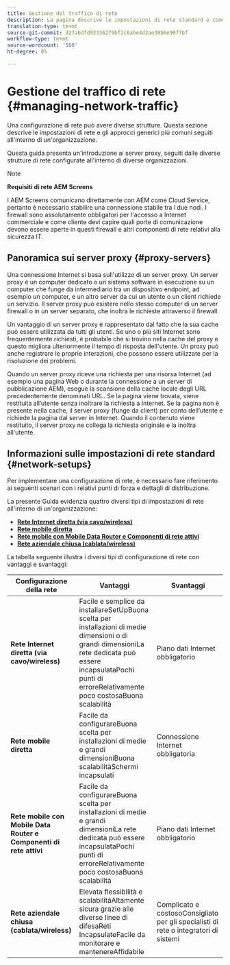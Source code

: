 ```yaml
---
title: Gestione del traffico di rete
description: La pagina descrive le impostazioni di rete standard e come gestire il traffico di rete.
translation-type: tm+mt
source-git-commit: d27abdfd92336279bf2c6abe4d2ae38b6e9077bf
workflow-type: tm+mt
source-wordcount: '560'
ht-degree: 0%

---
```



# Gestione del traffico di rete {#managing-network-traffic}

Una configurazione di rete può avere diverse strutture. Questa sezione descrive le impostazioni di rete e gli approcci generici più comuni seguiti all&#39;interno di un&#39;organizzazione.

Questa guida presenta un&#39;introduzione ai server proxy, seguiti dalle diverse strutture di rete configurate all&#39;interno di diverse organizzazioni.

>[!NOTE]
>
>**Requisiti di rete AEM Screens**
>
>I AEM Screens comunicano direttamente con AEM come Cloud Service, pertanto è necessario stabilire una connessione stabile tra i due nodi. I firewall sono assolutamente obbligatori per l&#39;accesso a Internet commerciale e come cliente devi capire quali porte di comunicazione devono essere aperte in questi firewall e altri componenti di rete relativi alla sicurezza IT.

## Panoramica sui server proxy {#proxy-servers}

Una connessione Internet si basa sull&#39;utilizzo di un server proxy. Un server proxy è un computer dedicato o un sistema software in esecuzione su un computer che funge da intermediario tra un dispositivo endpoint, ad esempio un computer, e un altro server da cui un utente o un client richiede un servizio. Il server proxy può esistere nello stesso computer di un server firewall o in un server separato, che inoltra le richieste attraverso il firewall.

Un vantaggio di un server proxy è rappresentato dal fatto che la sua cache può essere utilizzata da tutti gli utenti. Se uno o più siti Internet sono frequentemente richiesti, è probabile che si trovino nella cache del proxy e questo migliora ulteriormente il tempo di risposta dell&#39;utente. Un proxy può anche registrare le proprie interazioni, che possono essere utilizzate per la risoluzione dei problemi.

Quando un server proxy riceve una richiesta per una risorsa Internet (ad esempio una pagina Web o durante la connessione a un server di pubblicazione AEM), esegue la scansione della cache locale degli URL precedentemente denominati URL. Se la pagina viene trovata, viene restituita all’utente senza inoltrare la richiesta a Internet. Se la pagina non è presente nella cache, il server proxy (funge da client) per conto dell’utente e richiede la pagina dal server in Internet. Quando il contenuto viene restituito, il server proxy ne collega la richiesta originale e la inoltra all&#39;utente.

## Informazioni sulle impostazioni di rete standard {#network-setups}

Per implementare una configurazione di rete, è necessario fare riferimento ai seguenti scenari con i relativi punti di forza e dettagli di distribuzione.

La presente Guida evidenzia quattro diversi tipi di impostazioni di rete all&#39;interno di un&#39;organizzazione:

* **[Rete Internet diretta (via cavo/wireless)](/help/using/direct-internet-network.md)**
* **[Rete mobile diretta](/help/using/mobile-network.md)**
* **[Rete mobile con Mobile Data Router e Componenti di rete attivi](/help/using/mobile-network-router.md)**
* **[Rete aziendale chiusa (cablata/wireless)](/help/using/enclosed-corporate-network.md)**

La tabella seguente illustra i diversi tipi di configurazione di rete con vantaggi e svantaggi:

| Configurazione della rete | Vantaggi | Svantaggi |
|--- |--- |--- |
| **Rete Internet diretta (via cavo/wireless)** | Facile e semplice da<br>installareSetUpBuona scelta per<br>installazioni di medie dimensioni o di grandi dimensioniLa rete dedicata può essere<br>incapsulataPochi punti di<br>erroreRelativamente<br>poco costosaBuona scalabilità | Piano dati Internet obbligatorio |
| **Rete mobile diretta** | Facile da<br>configurareBuona scelta per<br>installazioni di medie e grandi dimensioniBuona<br>scalabilitàSchermi incapsulati | Connessione Internet obbligatoria |
| **Rete mobile con Mobile Data Router e Componenti di rete attivi** | Facile da<br>configurareBuona scelta per<br>installazioni di medie e grandi dimensioniLa rete dedicata può essere<br>incapsulataPochi punti di<br>erroreRelativamente<br>poco costosaBuona scalabilità | Piano dati Internet obbligatorio |
| **Rete aziendale chiusa (cablata/wireless)** | Elevata flessibilità e<br>scalabilitàAltamente sicura grazie alle diverse linee di<br>difesaReti<br>IncapsulateFacile da monitorare e<br>mantenereAffidabile | Complicato e<br>costosoConsigliato per gli specialisti di rete o integratori di sistemi |
